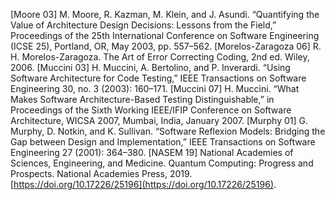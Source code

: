 [Moore 03] M. Moore, R. Kazman, M. Klein, and J. Asundi. “Quantifying the Value of Architecture Design Decisions: Lessons from the Field,” Proceedings of the 25th International Conference on Software Engineering (ICSE 25), Portland, OR, May 2003, pp. 557–562. [Morelos-Zaragoza 06] R. H. Morelos-Zaragoza. The Art of Error Correcting Coding, 2nd ed. Wiley, 2006. [Muccini 03] H. Muccini, A. Bertolino, and P. Inverardi. “Using Software Architecture for Code Testing,” IEEE Transactions on Software Engineering 30, no. 3 (2003): 160–171. [Muccini 07] H. Muccini. “What Makes Software Architecture-Based Testing Distinguishable,” in Proceedings of the Sixth Working IEEE/IFIP Conference on Software Architecture, WICSA 2007, Mumbai, India, January 2007. [Murphy 01] G. Murphy, D. Notkin, and K. Sullivan. “Software Reflexion Models: Bridging the Gap between Design and Implementation,” IEEE Transactions on Software Engineering 27 (2001): 364–380. [NASEM 19] National Academies of Sciences, Engineering, and Medicine. Quantum Computing: Progress and Prospects. National Academies Press, 2019. [https://doi.org/10.17226/25196](https://doi.org/10.17226/25196).